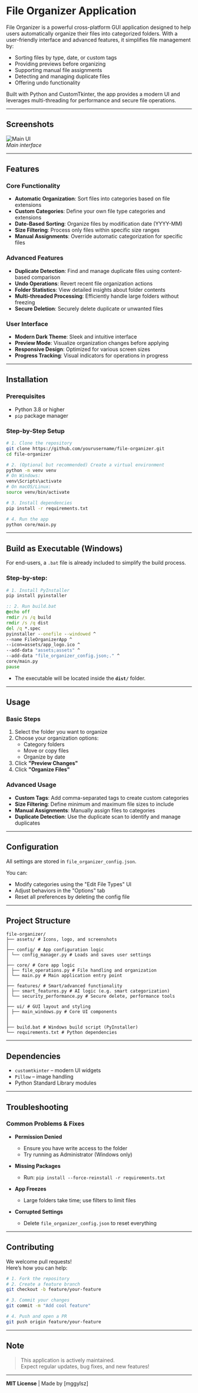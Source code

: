 
# **File Organizer Application**

File Organizer is a powerful cross-platform GUI application designed to help users automatically organize their files into categorized folders. With a user-friendly interface and advanced features, it simplifies file management by:

- Sorting files by type, date, or custom tags  
- Providing previews before organizing  
- Supporting manual file assignments  
- Detecting and managing duplicate files  
- Offering undo functionality  

Built with Python and CustomTkinter, the app provides a modern UI and leverages multi-threading for performance and secure file operations.

---

## **Screenshots**
![Main UI](assets/main_ui.png)  
*Main interface*

---

## **Features**

### Core Functionality

- **Automatic Organization**: Sort files into categories based on file extensions  
- **Custom Categories**: Define your own file type categories and extensions  
- **Date-Based Sorting**: Organize files by modification date (YYYY-MM)  
- **Size Filtering**: Process only files within specific size ranges  
- **Manual Assignments**: Override automatic categorization for specific files  

###  Advanced Features

- **Duplicate Detection**: Find and manage duplicate files using content-based comparison  
- **Undo Operations**: Revert recent file organization actions  
- **Folder Statistics**: View detailed insights about folder contents  
- **Multi-threaded Processing**: Efficiently handle large folders without freezing  
- **Secure Deletion**: Securely delete duplicate or unwanted files  

###  User Interface

- **Modern Dark Theme**: Sleek and intuitive interface  
- **Preview Mode**: Visualize organization changes before applying  
- **Responsive Design**: Optimized for various screen sizes  
- **Progress Tracking**: Visual indicators for operations in progress  

---

## **Installation**

### Prerequisites

- Python 3.8 or higher  
- `pip` package manager  

### Step-by-Step Setup

```bash
# 1. Clone the repository
git clone https://github.com/yourusername/file-organizer.git
cd file-organizer

# 2. (Optional but recommended) Create a virtual environment
python -m venv venv
# On Windows:
venv\Scripts\activate
# On macOS/Linux:
source venv/bin/activate

# 3. Install dependencies
pip install -r requirements.txt

# 4. Run the app
python core/main.py
```

---

## **Build as Executable (Windows)**

For end-users, a `.bat` file is already included to simplify the build process.

### Step-by-step:

```bash
# 1. Install PyInstaller
pip install pyinstaller
```

```bat
:: 2. Run build.bat
@echo off
rmdir /s /q build
rmdir /s /q dist
del /q *.spec
pyinstaller --onefile --windowed ^
--name FileOrganizerApp ^
--icon=assets/app_logo.ico ^
--add-data "assets;assets" ^
--add-data "file_organizer_config.json;." ^
core/main.py
pause
```

- The executable will be located inside the **`dist/`** folder.

---

## **Usage**

### Basic Steps

1. Select the folder you want to organize  
2. Choose your organization options:
   - Category folders  
   - Move or copy files  
   - Organize by date  
3. Click **"Preview Changes"**  
4. Click **"Organize Files"**  

### Advanced Usage

- **Custom Tags**: Add comma-separated tags to create custom categories  
- **Size Filtering**: Define minimum and maximum file sizes to include  
- **Manual Assignments**: Manually assign files to categories  
- **Duplicate Detection**: Use the duplicate scan to identify and manage duplicates  

---

## **Configuration**

All settings are stored in `file_organizer_config.json`.  

You can:
- Modify categories using the "Edit File Types" UI  
- Adjust behaviors in the "Options" tab  
- Reset all preferences by deleting the config file  

---

## **Project Structure**

```
file-organizer/
├── assets/ # Icons, logo, and screenshots
│
├── config/ # App configuration logic
│ └── config_manager.py # Loads and saves user settings
│
├── core/ # Core app logic
│ ├── file_operations.py # File handling and organization
│ └── main.py # Main application entry point
│
├── features/ # Smart/advanced functionality
│ ├── smart_features.py # AI logic (e.g. smart categorization)
│ └── security_performance.py # Secure delete, performance tools
│
├── ui/ # GUI layout and styling
│ ├── main_windows.py # Core UI components
│ 
│
├── build.bat # Windows build script (PyInstaller)
└── requirements.txt # Python dependencies
```

---

##  **Dependencies**

- `customtkinter` – modern UI widgets  
- `Pillow` – image handling  
- Python Standard Library modules  

---

## **Troubleshooting**

### Common Problems & Fixes

- **Permission Denied**
  - Ensure you have write access to the folder  
  - Try running as Administrator (Windows only)

- **Missing Packages**
  - Run: `pip install --force-reinstall -r requirements.txt`

- **App Freezes**
  - Large folders take time; use filters to limit files

- **Corrupted Settings**
  - Delete `file_organizer_config.json` to reset everything

---

## **Contributing**

We welcome pull requests!  
Here’s how you can help:

```bash
# 1. Fork the repository
# 2. Create a feature branch
git checkout -b feature/your-feature

# 3. Commit your changes
git commit -m "Add cool feature"

# 4. Push and open a PR
git push origin feature/your-feature
```

---

##  **Note**

> This application is actively maintained.  
> Expect regular updates, bug fixes, and new features!

---

**MIT License** | Made by [mggylsz]
